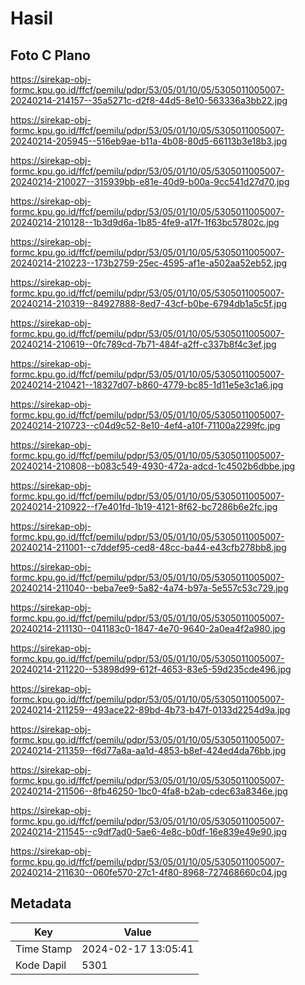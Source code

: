 # Hasil

## Foto C Plano

https://sirekap-obj-formc.kpu.go.id/ffcf/pemilu/pdpr/53/05/01/10/05/5305011005007-20240214-214157--35a5271c-d2f8-44d5-8e10-563336a3bb22.jpg

https://sirekap-obj-formc.kpu.go.id/ffcf/pemilu/pdpr/53/05/01/10/05/5305011005007-20240214-205945--516eb9ae-b11a-4b08-80d5-66113b3e18b3.jpg

https://sirekap-obj-formc.kpu.go.id/ffcf/pemilu/pdpr/53/05/01/10/05/5305011005007-20240214-210027--315939bb-e81e-40d9-b00a-9cc541d27d70.jpg

https://sirekap-obj-formc.kpu.go.id/ffcf/pemilu/pdpr/53/05/01/10/05/5305011005007-20240214-210128--1b3d9d6a-1b85-4fe9-a17f-1f63bc57802c.jpg

https://sirekap-obj-formc.kpu.go.id/ffcf/pemilu/pdpr/53/05/01/10/05/5305011005007-20240214-210223--173b2759-25ec-4595-af1e-a502aa52eb52.jpg

https://sirekap-obj-formc.kpu.go.id/ffcf/pemilu/pdpr/53/05/01/10/05/5305011005007-20240214-210319--84927888-8ed7-43cf-b0be-6794db1a5c5f.jpg

https://sirekap-obj-formc.kpu.go.id/ffcf/pemilu/pdpr/53/05/01/10/05/5305011005007-20240214-210619--0fc789cd-7b71-484f-a2ff-c337b8f4c3ef.jpg

https://sirekap-obj-formc.kpu.go.id/ffcf/pemilu/pdpr/53/05/01/10/05/5305011005007-20240214-210421--18327d07-b860-4779-bc85-1d11e5e3c1a6.jpg

https://sirekap-obj-formc.kpu.go.id/ffcf/pemilu/pdpr/53/05/01/10/05/5305011005007-20240214-210723--c04d9c52-8e10-4ef4-a10f-71100a2299fc.jpg

https://sirekap-obj-formc.kpu.go.id/ffcf/pemilu/pdpr/53/05/01/10/05/5305011005007-20240214-210808--b083c549-4930-472a-adcd-1c4502b6dbbe.jpg

https://sirekap-obj-formc.kpu.go.id/ffcf/pemilu/pdpr/53/05/01/10/05/5305011005007-20240214-210922--f7e401fd-1b19-4121-8f62-bc7286b6e2fc.jpg

https://sirekap-obj-formc.kpu.go.id/ffcf/pemilu/pdpr/53/05/01/10/05/5305011005007-20240214-211001--c7ddef95-ced8-48cc-ba44-e43cfb278bb8.jpg

https://sirekap-obj-formc.kpu.go.id/ffcf/pemilu/pdpr/53/05/01/10/05/5305011005007-20240214-211040--beba7ee9-5a82-4a74-b97a-5e557c53c729.jpg

https://sirekap-obj-formc.kpu.go.id/ffcf/pemilu/pdpr/53/05/01/10/05/5305011005007-20240214-211130--041183c0-1847-4e70-9640-2a0ea4f2a980.jpg

https://sirekap-obj-formc.kpu.go.id/ffcf/pemilu/pdpr/53/05/01/10/05/5305011005007-20240214-211220--53898d99-612f-4653-83e5-59d235cde496.jpg

https://sirekap-obj-formc.kpu.go.id/ffcf/pemilu/pdpr/53/05/01/10/05/5305011005007-20240214-211259--493ace22-89bd-4b73-b47f-0133d2254d9a.jpg

https://sirekap-obj-formc.kpu.go.id/ffcf/pemilu/pdpr/53/05/01/10/05/5305011005007-20240214-211359--f6d77a8a-aa1d-4853-b8ef-424ed4da76bb.jpg

https://sirekap-obj-formc.kpu.go.id/ffcf/pemilu/pdpr/53/05/01/10/05/5305011005007-20240214-211506--8fb46250-1bc0-4fa8-b2ab-cdec63a8346e.jpg

https://sirekap-obj-formc.kpu.go.id/ffcf/pemilu/pdpr/53/05/01/10/05/5305011005007-20240214-211545--c9df7ad0-5ae6-4e8c-b0df-16e839e49e90.jpg

https://sirekap-obj-formc.kpu.go.id/ffcf/pemilu/pdpr/53/05/01/10/05/5305011005007-20240214-211630--060fe570-27c1-4f80-8968-727468660c04.jpg


## Metadata

| Key        | Value               |
| ---------- | ------------------- |
| Time Stamp | 2024-02-17 13:05:41 |
| Kode Dapil | 5301                |



